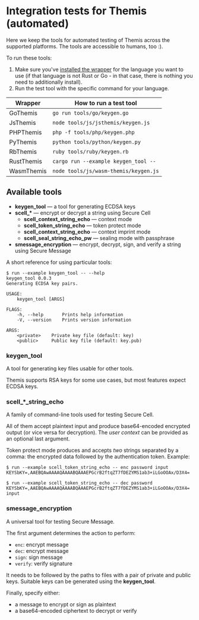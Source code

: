 # Integration tests for Themis (automated)

Here we keep the tools for automated testing of Themis
across the supported platforms.
The tools are accessible to humans, too :).

To run these tools:
1. Make sure you've [installed the wrapper](https://docs.cossacklabs.com/pages/documentation-themis/#installing-themis-wrappers) for the language you want to use (if that language is not Rust or Go - in that case, there is nothing you need to additionally install).  
2. Run the test tool with the specific command for
your language.

| Wrapper    | How to run a test tool                |
| ---------- | ------------------------------------- |
| GoThemis   | `go run tools/go/keygen.go`           |
| JsThemis   | `node tools/js/jsthemis/keygen.js`    |
| PHPThemis  | `php -f tools/php/keygen.php`         |
| PyThemis   | `python tools/python/keygen.py`       |
| RbThemis   | `ruby tools/ruby/keygen.rb`           |
| RustThemis | `cargo run --example keygen_tool --`  |
| WasmThemis | `node tools/js/wasm-themis/keygen.js` |

## Available tools

- **keygen_tool** —
  a tool for generating ECDSA keys 
- <b>scell_*</b> —
  encrypt or decrypt a string using Secure Cell
  - **scell_context_string_echo** —
    context mode
  - **scell_token_string_echo** —
    token protect mode
  - **scell_context_string_echo** —
    context imprint mode
  - **scell_seal_string_echo_pw** — 
    sealing mode with passphrase
- **smessage_encryption** —
  encrypt, decrypt, sign, and verify a string using Secure Message

A short reference for using particular tools:

```
$ run --example keygen_tool -- --help
keygen_tool 0.0.3
Generating ECDSA key pairs.

USAGE:
    keygen_tool [ARGS]

FLAGS:
    -h, --help       Prints help information
    -V, --version    Prints version information

ARGS:
    <private>    Private key file (default: key)
    <public>     Public key file (default: key.pub)
```


### keygen_tool

A tool for generating key files usable for other tools.

Themis supports RSA keys for some use cases,
but most features expect ECDSA keys.


### scell_*_string_echo

A family of command-line tools used for testing Secure Cell.

All of them accept plaintext input and produce base64-encoded encrypted output
(or vice versa for decryption).
The _user context_ can be provided as an optional last argument.

Token protect mode produces and accepts _two_ strings separated by a comma:
the encrypted data followed by the authentication token. 
Example:

```
$ run --example scell_token_string_echo -- enc password input
KEYSbKY=,AAEBQAwAAAAQAAAABQAAAEPGcrB2ftqZT7fDEZYMS1ab3+iLGoOOAx/D3X4=

$ run --example scell_token_string_echo -- dec password KEYSbKY=,AAEBQAwAAAAQAAAABQAAAEPGcrB2ftqZT7fDEZYMS1ab3+iLGoOOAx/D3X4=
input
```


### smessage_encryption

A universal tool for testing Secure Message.

The first argument determines the action to perform:

- `enc`: encrypt message
- `dec`: encrypt message
- `sign`: sign message
- `verify`: verify signature

It needs to be followed by the paths to files with a pair of private and public keys.
Suitable keys can be generated using the **keygen_tool**.

Finally, specify either:    
- a message to encrypt or sign as plaintext
- a base64-encoded ciphertext to decrypt or verify

